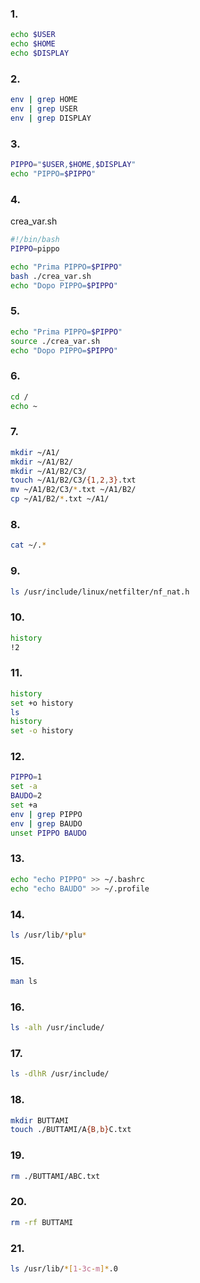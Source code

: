 ### 1.
```bash
echo $USER
echo $HOME
echo $DISPLAY
```

### 2.
```bash
env | grep HOME
env | grep USER
env | grep DISPLAY
```

### 3.
```bash
PIPPO="$USER,$HOME,$DISPLAY"
echo "PIPPO=$PIPPO"
```

### 4.
crea_var.sh
```bash
#!/bin/bash
PIPPO=pippo
```

```bash
echo "Prima PIPPO=$PIPPO"
bash ./crea_var.sh
echo "Dopo PIPPO=$PIPPO"
```

### 5.
```bash
echo "Prima PIPPO=$PIPPO"
source ./crea_var.sh
echo "Dopo PIPPO=$PIPPO"
```

### 6.
```bash
cd /
echo ~
```

### 7.
```bash
mkdir ~/A1/
mkdir ~/A1/B2/
mkdir ~/A1/B2/C3/
touch ~/A1/B2/C3/{1,2,3}.txt
mv ~/A1/B2/C3/*.txt ~/A1/B2/
cp ~/A1/B2/*.txt ~/A1/
```

### 8.
```bash
cat ~/.*
```

### 9.
```bash
ls /usr/include/linux/netfilter/nf_nat.h
```

### 10.
```bash
history
!2
```

### 11.
```bash
history
set +o history
ls
history
set -o history
```

### 12.
```bash
PIPPO=1
set -a
BAUDO=2
set +a
env | grep PIPPO
env | grep BAUDO
unset PIPPO BAUDO
```

### 13.
```bash
echo "echo PIPPO" >> ~/.bashrc
echo "echo BAUDO" >> ~/.profile
```

### 14.
```bash
ls /usr/lib/*plu*
```

### 15.
```bash
man ls
```

### 16.
```bash
ls -alh /usr/include/
```

### 17.
```bash
ls -dlhR /usr/include/
```

### 18.
```bash
mkdir BUTTAMI
touch ./BUTTAMI/A{B,b}C.txt
```

### 19.
```bash
rm ./BUTTAMI/ABC.txt
```

### 20.
```bash
rm -rf BUTTAMI
```

### 21.
```bash
ls /usr/lib/*[1-3c-m]*.0
```
